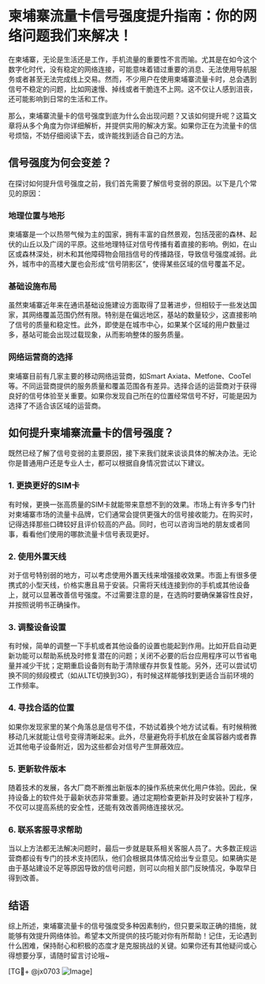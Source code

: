 # 柬埔寨流量卡信号强度提升指南：你的网络问题我们来解决！

在柬埔寨，无论是生活还是工作，手机流量的重要性不言而喻。尤其是在如今这个数字化时代，没有稳定的网络连接，可能意味着错过重要的消息、无法使用导航服务或者甚至无法完成线上交易。然而，不少用户在使用柬埔寨流量卡时，总会遇到信号不稳定的问题，比如网速慢、掉线或者干脆连不上网。这不仅让人感到沮丧，还可能影响到日常的生活和工作。

那么，柬埔寨流量卡的信号强度到底为什么会出现问题？又该如何提升呢？这篇文章将从多个角度为你详细解析，并提供实用的解决方案。如果你正在为流量卡的信号烦恼，不妨仔细阅读下去，或许能找到适合自己的方法。

## 信号强度为何会变差？

在探讨如何提升信号强度之前，我们首先需要了解信号变弱的原因。以下是几个常见的原因：

### 地理位置与地形

柬埔寨是一个以热带气候为主的国家，拥有丰富的自然景观，包括茂密的森林、起伏的山丘以及广阔的平原。这些地理特征对信号传播有着直接的影响。例如，在山区或森林深处，树木和其他障碍物会阻挡信号的传播路径，导致信号强度减弱。此外，城市中的高楼大厦也会形成“信号阴影区”，使得某些区域的信号覆盖不足。

### 基础设施布局

虽然柬埔寨近年来在通讯基础设施建设方面取得了显著进步，但相较于一些发达国家，其网络覆盖范围仍然有限。特别是在偏远地区，基站的数量较少，这直接影响了信号的质量和稳定性。此外，即使是在城市中心，如果某个区域的用户数量过多，基站可能会出现过载现象，从而影响整体的服务质量。

### 网络运营商的选择

柬埔寨目前有几家主要的移动网络运营商，如Smart Axiata、Metfone、CooTel等。不同运营商提供的服务质量和覆盖范围各有差异。选择合适的运营商对于获得良好的信号体验至关重要。如果你发现自己所在的位置经常信号不好，可能是因为选择了不适合该区域的运营商。

## 如何提升柬埔寨流量卡的信号强度？

既然已经了解了信号变弱的主要原因，接下来我们就来谈谈具体的解决办法。无论你是普通用户还是专业人士，都可以根据自身情况尝试以下建议。

### 1. 更换更好的SIM卡

有时候，更换一张高质量的SIM卡就能带来意想不到的效果。市场上有许多专门针对柬埔寨市场的流量卡品牌，它们通常会提供更强大的信号接收能力。在购买时，记得选择那些口碑较好且评价较高的产品。同时，也可以咨询当地的朋友或者同事，看看他们使用的哪款流量卡信号表现更好。

### 2. 使用外置天线

对于信号特别弱的地方，可以考虑使用外置天线来增强接收效果。市面上有很多便携式的小型天线，价格实惠且易于安装。只需将天线连接到你的手机或其他设备上，就可以显著改善信号强度。不过需要注意的是，在选购时要确保兼容性良好，并按照说明书正确操作。

### 3. 调整设备设置

有时候，简单的调整一下手机或者其他设备的设置也能起到作用。比如开启自动更新功能可以帮助系统及时修复潜在的问题；关闭不必要的后台应用程序可以节省电量并减少干扰；定期重启设备则有助于清除缓存并恢复性能。另外，还可以尝试切换不同的频段模式（如从LTE切换到3G），有时候这样能够找到更适合当前环境的工作频率。

### 4. 寻找合适的位置

如果你发现家里的某个角落总是信号不佳，不妨试着换个地方试试看。有时候稍微移动几米就能让信号变得清晰起来。此外，尽量避免将手机放在金属容器内或者靠近其他电子设备附近，因为这些都会对信号产生屏蔽效应。

### 5. 更新软件版本

随着技术的发展，各大厂商不断推出新版本的操作系统来优化用户体验。因此，保持设备上的软件处于最新状态非常重要。通过定期检查更新并及时安装补丁程序，不仅可以提高系统的安全性，还能有效改善网络连接状况。

### 6. 联系客服寻求帮助

当以上方法都无法解决问题时，最后一步就是联系相关客服人员了。大多数正规运营商都设有专门的技术支持团队，他们会根据具体情况给出专业意见。如果确实是由于基站建设不足等原因导致的信号问题，则可以向相关部门反映情况，争取早日得到改善。

## 结语

综上所述，柬埔寨流量卡的信号强度受多种因素制约，但只要采取正确的措施，就能够有效提升网络体验。希望本文所提供的技巧能对你有所帮助！记住，无论遇到什么困难，保持耐心和积极的态度才是克服挑战的关键。如果你还有其他疑问或心得想要分享，请随时留言讨论哦~

[TG💪+ @jx0703 ![Image](https://github.com/user-attachments/assets/dbca1d08-cadb-493c-b0ec-ad6f7a83f270)]